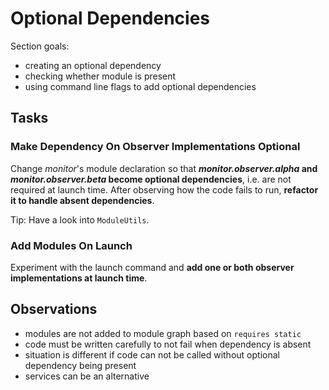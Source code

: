 # Optional Dependencies

Section goals:

* creating an optional dependency
* checking whether module is present
* using command line flags to add optional dependencies


## Tasks

### Make Dependency On Observer Implementations Optional

Change _monitor_'s module declaration so that **_monitor.observer.alpha_ and _monitor.observer.beta_ become optional dependencies**, i.e. are not required at launch time.
After observing how the code fails to run, **refactor it to handle absent dependencies**.

Tip: Have a look into `ModuleUtils`.


### Add Modules On Launch

Experiment with the launch command and **add one or both observer implementations at launch time**.


## Observations

* modules are not added to module graph based on `requires static`
* code must be written carefully to not fail when dependency is absent
* situation is different if code can not be called without optional dependency being present
* services can be an alternative
